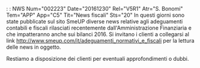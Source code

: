  :  : NWS Num="002223" Date="20161230" Rel="V5R1" Atr="S. Bonomi" Tem="APP" App="C5" Tit="News fiscali" Sts="20"
 In questi giorni sono state pubblicate sul sito SmeUP diverse news relative agli adeguamenti  contabili e fiscali rilasciati recentemente dall'Amministrazione Finanziaria e che impatteranno  anche sui bilanci 2016.
 Si invitano i clienti a collegarsi al link
 http://www.smeup.com/it/adeguamenti_normativi_e_fiscali
 per la lettura delle news in oggetto.

 Restiamo a disposizione dei clienti per eventuali approfondimenti o dubbi.
